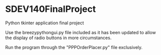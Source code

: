 # SDEV140FinalProject
Python tkinter application final project


Use the breezypythongui.py file included as it has been updated to allow the display of radio buttons in more circumstances.

Run the program through the "PPPOrderPlacer.py" file exclusively.
